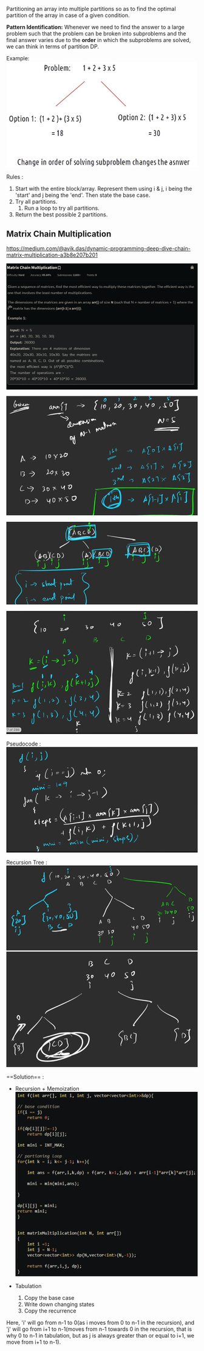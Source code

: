 Partitioning an array into multiple partitions so as to find the optimal partition of the array in case of a given condition.

**Pattern Identification:** Whenever we need to find the answer to a large problem such that the problem can be broken into subproblems and the final answer varies due to the **order** in which the subproblems are solved, we can think in terms of partition DP.

Example:
![](attachments/Pasted%20image%2020240719141653.png)


Rules :
1. Start with the entire block/array. Represent them using i & j, i being the 'start' and j being the 'end'. Then state the base case.
2. Try all partitions.
	1. Run a loop to try all partitions.
3. Return the best possible 2 partitions.

## Matrix Chain Multiplication
https://medium.com/@avik.das/dynamic-programming-deep-dive-chain-matrix-multiplication-a3b8e207b201

![](attachments/Pasted%20image%2020240719195821.png)

![](attachments/Pasted%20image%2020240719150622.png)

![](attachments/Pasted%20image%2020240719150725.png)

![](attachments/Pasted%20image%2020240719141242.png)

Pseudocode : 
![](attachments/Pasted%20image%2020240719141329.png)

Recursion Tree :
![](attachments/Pasted%20image%2020240719150902.png)
![](attachments/Pasted%20image%2020240719150948.png)

==Solution== : 

- Recursion + Memoization
![](attachments/Pasted%20image%2020240719195910.png)

- Tabulation
	1. Copy the base case
	2. Write down changing states
	3.  Copy the recurrence
 
 Here, 'i' will go from n-1 to 0(as i moves from 0 to n-1 in the recursion),
 and 'j' will go from i+1 to n-1(moves from n-1 towards 0 in the recursion, that is why 0 to n-1 in tabulation, but as j is always greater than or equal to i+1, we move from i+1 to n-1).



